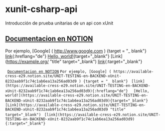 # xunit-csharp-api
Introducción de prueba unitarias de un api con xUnit 


## <a href="https://available-cress-e29.notion.site/UNIT-TESTING-en-BACKEND-xUnit-8232aab9f1c74c1ab6ea13a256ad03d9" target="_blank">Documentacion en NOTION</a>


Por ejemplo, [Google] ( http://www.google.com ) {target = "_ blank"}
[link](http://example.com){:hreflang="de"}
[Hello, world!](http://example.com/){target="_blank"}
[Link](https://example.org/ "title" target="_blank")
[link](url){:target="_blank"}

<p>
  <code> <a href="https://available-cress-e29.notion.site/UNIT-TESTING-en-BACKEND-xUnit-8232aab9f1c74c1ab6ea13a256ad03d9" target="_blank">Documentacion en NOTION</a></code>
  <code>Por ejemplo, [Google] ( https://available-cress-e29.notion.site/UNIT-TESTING-en-BACKEND-xUnit-8232aab9f1c74c1ab6ea13a256ad03d9 ) {target = "_ blank"} </code>
  <code>[link](https://available-cress-e29.notion.site/UNIT-TESTING-en-BACKEND-xUnit-8232aab9f1c74c1ab6ea13a256ad03d9){:hreflang="de"} </code>
  <code> [Hello, world!](https://available-cress-e29.notion.site/UNIT-TESTING-en-BACKEND-xUnit-8232aab9f1c74c1ab6ea13a256ad03d9){target="_blank"}</code>
  <code> [Link](https://available-cress-e29.notion.site/UNIT-TESTING-en-BACKEND-xUnit-8232aab9f1c74c1ab6ea13a256ad03d9 "title" target="_blank")</code>
  <code> [link](https://available-cress-e29.notion.site/UNIT-TESTING-en-BACKEND-xUnit-8232aab9f1c74c1ab6ea13a256ad03d9){:target="_blank"}</code>
  </p>